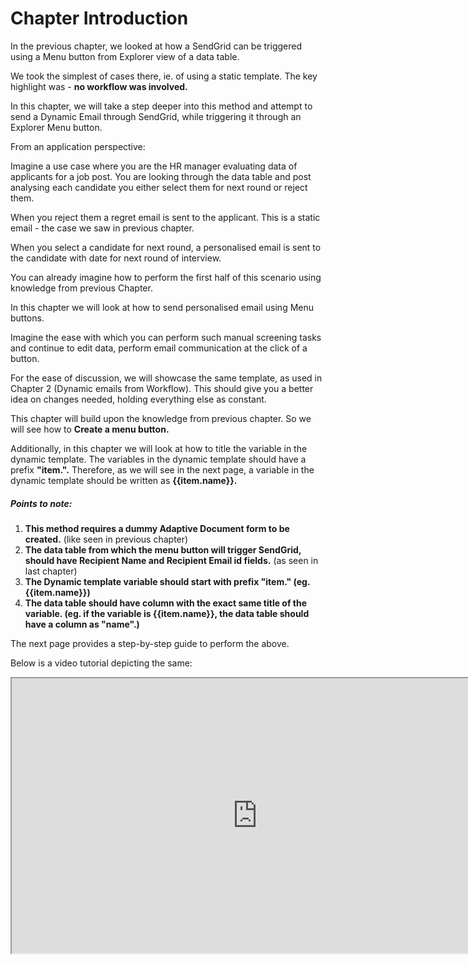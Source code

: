 # Chapter Introduction

In the previous chapter, we looked at how a SendGrid can be triggered using a Menu button from Explorer view of a data table.

We took the simplest of cases there, ie. of using a static template. The key highlight was - **no workflow was involved.**

In this chapter, we will take a step deeper into this method and attempt to send a Dynamic Email through SendGrid, while triggering it through an Explorer Menu button.

From an application perspective:

Imagine a use case where you are the HR manager evaluating data of applicants for a job post. You are looking through the data table and post analysing each candidate you either select them for next round or reject them.

When you reject them a regret email is sent to the applicant. This is a static email - the case we saw in previous chapter.

When you select a candidate for next round, a personalised email is sent to the candidate with date for next round of interview.

You can already imagine how to perform the first half of this scenario using knowledge from previous Chapter.

In this chapter we will look at how to send personalised email using Menu buttons.

Imagine the ease with which you can perform such manual screening tasks and continue to edit data, perform email communication at the click of a button.

For the ease of discussion, we will showcase the same template, as used in Chapter 2 (Dynamic emails from Workflow). This should give you a better idea on changes needed, holding everything else as constant.

This chapter will build upon the knowledge from previous chapter. So we will see how to **Create a menu button.**

Additionally, in this chapter we will look at how to title the variable in the dynamic template. The variables in the dynamic template should have a prefix **"item.".**  Therefore, as we will see in the next page, a variable in the dynamic template should be written as **{{item.name}}.**

##### Points to note:

1. **This method requires a dummy Adaptive Document form to be created.** (like seen in previous chapter)
2. **The data table from which the menu button will trigger SendGrid, should have Recipient Name and Recipient Email id fields.** (as seen in last chapter)
3. **The Dynamic template variable should start with prefix "item." (eg. {{item.name}})**
4. **The data table should have column with the exact same title of the variable. (eg. if the variable is {{item.name}}, the data table should have a column as "name".)**

The next page provides a step-by-step guide to perform the above.

Below is a video tutorial depicting the same:

<iframe allowfullscreen="allowfullscreen" height="440" src="https://www.youtube.com/embed/ZEYIu6ClD14" width="785"></iframe>